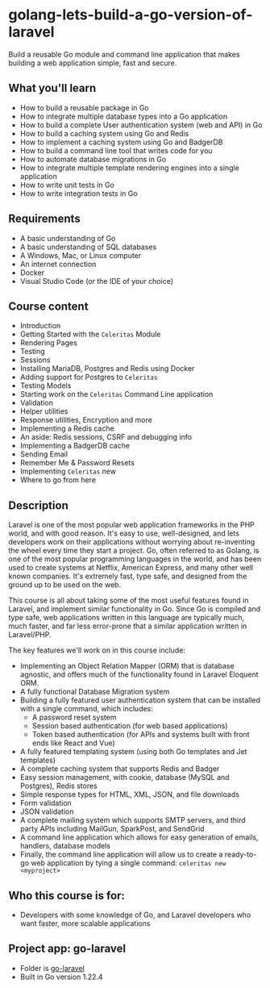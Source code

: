 # golang-lets-build-a-go-version-of-laravel
Build a reusable Go module and command line application that makes building a web application simple, fast and secure.

## What you'll learn
- How to build a reusable package in Go
- How to integrate multiple database types into a Go application
- How to build a complete User authentication system (web and API) in Go
- How to build a caching system using Go and Redis
- How to implement a caching system using Go and BadgerDB
- How to build a command line tool that writes code for you
- How to automate database migrations in Go
- How to integrate multiple template rendering engines into a single application
- How to write unit tests in Go
- How to write integration tests in Go

## Requirements
- A basic understanding of Go
- A basic understanding of SQL databases
- A Windows, Mac, or Linux computer
- An internet connection
- Docker
- Visual Studio Code (or the IDE of your choice)

## Course content
- Introduction
- Getting Started with the `Celeritas` Module
- Rendering Pages
- Testing
- Sessions
- Installing MariaDB, Postgres and Redis using Docker
- Adding support for Postgres to `Celeritas`
- Testing Models
- Starting work on the `Celeritas` Command Line application
- Validation
- Helper utilities
- Response utilities, Encryption and more
- Implementing a Redis cache
- An aside: Redis sessions, CSRF and debugging info
- Implementing a BadgerDB cache
- Sending Email
- Remember Me & Password Resets
- Implementing `Celeritas` new <myapp>
- Where to go from here

## Description
Laravel is one of the most popular web application frameworks in the PHP world, and with good reason. It's easy to use, well-designed, and lets developers work on their applications without worrying about re-inventing the wheel every time they start a project. Go, often referred to as Golang, is one of the most popular programming languages in the world, and has been used to create systems at Netflix, American Express, and many other well known companies. It's extremely fast, type safe, and designed from the ground up to be used on the web.

This course is all about taking some of the most useful features found in Laravel, and implement similar functionality in Go. Since Go is compiled and type safe, web applications written in this language are typically much, much faster, and far less error-prone that a similar application written in Laravel/PHP.

The key features we'll work on in this course include:
- Implementing an Object Relation Mapper (ORM) that is database agnostic, and offers much of the functionality found in Laravel Eloquent ORM.
- A fully functional Database Migration system
- Building a fully featured user authentication system that can be installed with a single command, which includes:
    - A password reset system
    - Session based authentication (for web based applications)
    - Token based authentication (for APIs and systems built with front ends like React and Vue)
- A fully featured templating system (using both Go templates and Jet templates)
- A complete caching system that supports Redis and Badger
- Easy session management, with cookie, database (MySQL and Postgres), Redis stores
- Simple response types for HTML, XML, JSON, and file downloads
- Form validation
- JSON validation
- A complete mailing system which supports SMTP servers, and third party APIs including MailGun, SparkPost, and SendGrid
- A command line application which allows for easy generation of emails, handlers, database models
- Finally, the command line application will allow us to create a ready-to-go web application by tying a single command: `celeritas new <myproject>`

## Who this course is for:
- Developers with some knowledge of Go, and Laravel developers who want faster, more scalable applications

## Project app: go-laravel
- Folder is [go-laravel](go-laravel)
- Built in Go version 1.22.4
